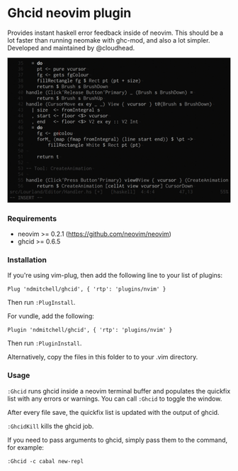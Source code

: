 # Ghcid neovim plugin

Provides instant haskell error feedback inside of neovim.
This should be a lot faster than running neomake with ghc-mod, and
also a lot simpler. Developed and maintained by @cloudhead.

![Obligatory gif][1]

[1]: https://github.com/cloudhead/images/raw/master/neovim-ghcid.gif

### Requirements

  * neovim >= 0.2.1 (https://github.com/neovim/neovim)
  * ghcid >= 0.6.5

### Installation

If you're using vim-plug, then add the following line to your list of plugins:

    Plug 'ndmitchell/ghcid', { 'rtp': 'plugins/nvim' }

Then run `:PlugInstall`.

For vundle, add the following:

    Plugin 'ndmitchell/ghcid', { 'rtp': 'plugins/nvim' }

Then run `:PluginInstall`.

Alternatively, copy the files in this folder to to your .vim directory.

### Usage

`:Ghcid` runs ghcid inside a neovim terminal buffer and populates
the quickfix list with any errors or warnings. You can call `:Ghcid`
to toggle the window.

After every file save, the quickfix list is updated with the output
of ghcid.

`:GhcidKill` kills the ghcid job.

If you need to pass arguments to ghcid, simply pass them to the command, for
example:

    :Ghcid -c cabal new-repl

